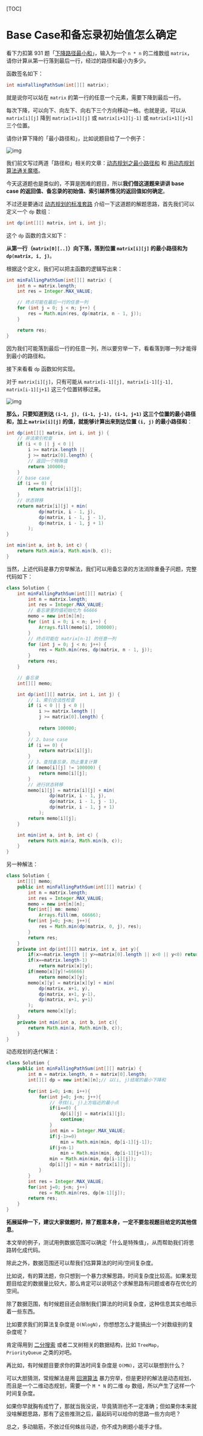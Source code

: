 [TOC]

# Base Case和备忘录初始值怎么确定

看下力扣第 931 题「[下降路径最小和](https://leetcode.cn/problems/minimum-falling-path-sum/)」，输入为一个 `n * n` 的二维数组 `matrix`，请你计算从第一行落到最后一行，经过的路径和最小为多少。

函数签名如下：

```java
int minFallingPathSum(int[][] matrix);
```

就是说你可以站在 `matrix` 的第一行的任意一个元素，需要下降到最后一行。

每次下降，可以向下、向左下、向右下三个方向移动一格。也就是说，可以从 `matrix[i][j]` 降到 `matrix[i+1][j]` 或 `matrix[i+1][j-1]` 或 `matrix[i+1][j+1]` 三个位置。

请你计算下降的「最小路径和」，比如说题目给了一个例子：

![img](https://labuladong.github.io/algo/images/备忘录基础/title.jpg)

我们前文写过两道「路径和」相关的文章：[动态规划之最小路径和](https://labuladong.github.io/algo/di-er-zhan-a01c6/yong-dong--63ceb/dong-tai-g-52f34/) 和 [用动态规划算法通关魔塔](https://labuladong.github.io/algo/di-er-zhan-a01c6/yong-dong--63ceb/dong-tai-g-f43a3/)。

今天这道题也是类似的，不算是困难的题目，所以**我们借这道题来讲讲 base case 的返回值、备忘录的初始值、索引越界情况的返回值如何确定**。

不过还是要通过 [动态规划的标准套路](https://labuladong.github.io/algo/di-ling-zh-bfe1b/dong-tai-g-1e688/) 介绍一下这道题的解题思路，首先我们可以定义一个 `dp` 数组：

```java
int dp(int[][] matrix, int i, int j);
```

这个 `dp` 函数的含义如下：

**从第一行（`matrix[0][..]`）向下落，落到位置 `matrix[i][j]` 的最小路径和为 `dp(matrix, i, j)`**。

根据这个定义，我们可以把主函数的逻辑写出来：

```java
int minFallingPathSum(int[][] matrix) {
    int n = matrix.length;
    int res = Integer.MAX_VALUE;

    // 终点可能在最后一行的任意一列
    for (int j = 0; j < n; j++) {
        res = Math.min(res, dp(matrix, n - 1, j));
    }

    return res;
}
```

因为我们可能落到最后一行的任意一列，所以要穷举一下，看看落到哪一列才能得到最小的路径和。

接下来看看 `dp` 函数如何实现。

对于 `matrix[i][j]`，只有可能从 `matrix[i-1][j], matrix[i-1][j-1], matrix[i-1][j+1]` 这三个位置转移过来。

![img](https://raw.githubusercontent.com/lqyspace/mypic/master/PicBed/202308041408944.jpeg)

**那么，只要知道到达 `(i-1, j), (i-1, j-1), (i-1, j+1)` 这三个位置的最小路径和，加上 `matrix[i][j]` 的值，就能够计算出来到达位置 `(i, j)` 的最小路径和**：

```java
int dp(int[][] matrix, int i, int j) {
    // 非法索引检查
    if (i < 0 || j < 0 ||
        i >= matrix.length ||
        j >= matrix[0].length) {
        // 返回一个特殊值
        return 100000;
    }
    // base case
    if (i == 0) {
        return matrix[i][j];
    }
    // 状态转移
    return matrix[i][j] + min(
            dp(matrix, i - 1, j), 
            dp(matrix, i - 1, j - 1),
            dp(matrix, i - 1, j + 1)
        );
}

int min(int a, int b, int c) {
    return Math.min(a, Math.min(b, c));
}
```

当然，上述代码是暴力穷举解法，我们可以用备忘录的方法消除重叠子问题，完整代码如下：

```java
class Solution {
    int minFallingPathSum(int[][] matrix) {
        int n = matrix.length;
        int res = Integer.MAX_VALUE;
        // 备忘录里的值初始化为 66666
        memo = new int[n][n];
        for (int i = 0; i < n; i++) {
            Arrays.fill(memo[i], 100000);
        }
        // 终点可能在 matrix[n-1] 的任意一列
        for (int j = 0; j < n; j++) {
            res = Math.min(res, dp(matrix, n - 1, j));
        }
        return res;
    }

    // 备忘录
    int[][] memo;

    int dp(int[][] matrix, int i, int j) {
        // 1、索引合法性检查
        if (i < 0 || j < 0 ||
            i >= matrix.length ||
            j >= matrix[0].length) {
            
            return 100000;
        }
        // 2、base case
        if (i == 0) {
            return matrix[i][j];
        }
        // 3、查找备忘录，防止重复计算
        if (memo[i][j] != 100000) {
            return memo[i][j];
        }
        // 进行状态转移
        memo[i][j] = matrix[i][j] + min(
                dp(matrix, i - 1, j), 
                dp(matrix, i - 1, j - 1),
                dp(matrix, i - 1, j + 1)
            );
        return memo[i][j];
    }

    int min(int a, int b, int c) {
        return Math.min(a, Math.min(b, c));
    }
}
```

另一种解法：

```java
class Solution {
    int[][] memo;
    public int minFallingPathSum(int[][] matrix) {
        int n = matrix.length;
        int res = Integer.MAX_VALUE;
        memo = new int[n][n];
        for(int[] mm: memo)
            Arrays.fill(mm, 66666);
        for(int j=0; j<n; j++){
            res = Math.min(dp(matrix, 0, j), res);
        }
        return res;
    }
    private int dp(int[][] matrix, int x, int y){
        if(x>=matrix.length || y>=matrix[0].length || x<0 || y<0) return 99999;
        if(x==matrix.length-1)
            return matrix[x][y];
        if(memo[x][y]!=66666)
            return memo[x][y];
        memo[x][y] = matrix[x][y] + min(
            dp(matrix, x+1, y),
            dp(matrix, x+1, y-1),
            dp(matrix, x+1, y+1)
        );
        return memo[x][y];
    }
    private int min(int a, int b, int c){
        return Math.min(a, Math.min(b, c));
    }
}
```

动态规划的迭代解法：

```java
class Solution {
    public int minFallingPathSum(int[][] matrix) {
        int m = matrix.length, n = matrix[0].length;
        int[][] dp = new int[m][n];// 以(i, j)结尾的最小下降和
        
        for(int i=0; i<m; i++){
            for(int j=0; j<n; j++){
                // 寻找(i, j)上方临近的最小点
                if(i==0) {
                    dp[i][j] = matrix[i][j];
                    continue;
                }
                int min = Integer.MAX_VALUE;
                if(j-1>=0)
                    min = Math.min(min, dp[i-1][j-1]);
                if(j<n-1)
                    min = Math.min(min, dp[i-1][j+1]);
                min = Math.min(min, dp[i-1][j]);
                dp[i][j] = min + matrix[i][j];
            }
        }
        int res = Integer.MAX_VALUE;
        for(int j=0; j<n; j++)
            res = Math.min(res, dp[m-1][j]);
        return res;
    }
}
```

**拓展延伸一下，建议大家做题时，除了题意本身，一定不要忽视题目给定的其他信息**。

本文举的例子，测试用例数据范围可以确定「什么是特殊值」，从而帮助我们将思路转化成代码。

除此之外，数据范围还可以帮我们估算算法的时间/空间复杂度。

比如说，有的算法题，你只想到一个暴力求解思路，时间复杂度比较高。如果发现题目给定的数据量比较大，那么肯定可以说明这个求解思路有问题或者存在优化的空间。

除了数据范围，有时候题目还会限制我们算法的时间复杂度，这种信息其实也暗示着一些东西。

比如要求我们的算法复杂度是 `O(NlogN)`，你想想怎么才能搞出一个对数级别的复杂度呢？

肯定得用到 [二分搜索](https://labuladong.github.io/algo/di-ling-zh-bfe1b/wo-xie-le--3c789/) 或者二叉树相关的数据结构，比如 `TreeMap`，`PriorityQueue` 之类的对吧。

再比如，有时候题目要求你的算法时间复杂度是 `O(MN)`，这可以联想到什么？

可以大胆猜测，常规解法是用 [回溯算法](https://labuladong.github.io/algo/di-ling-zh-bfe1b/hui-su-sua-c26da/) 暴力穷举，但是更好的解法是动态规划，而且是一个二维动态规划，需要一个 `M * N` 的二维 `dp` 数组，所以产生了这样一个时间复杂度。

如果你早就胸有成竹了，那就当我没说，毕竟猜测也不一定准确；但如果你本来就没啥解题思路，那有了这些推测之后，最起码可以给你的思路一些方向吧？

总之，多动脑筋，不放过任何蛛丝马迹，你不成为刷题小能手才怪。